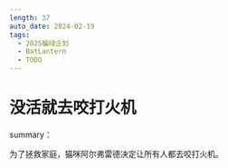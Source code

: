 ```yaml
---
length: 37
auto_date: 2024-02-19
tags:
  - 2025蝙绿企划
  - BatLantern
  - TODO
---
```


# 没活就去咬打火机

summary：

为了拯救家庭，猫咪阿尔弗雷德决定让所有人都去咬打火机。
